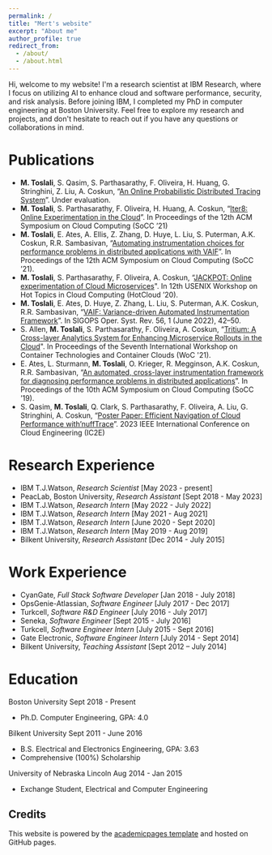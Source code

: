 ```yaml
---
permalink: /
title: "Mert's website"
excerpt: "About me"
author_profile: true
redirect_from: 
  - /about/
  - /about.html
---
```


Hi, welcome to my website! I'm a research scientist at IBM Research, where I focus on utilizing AI to enhance cloud and software performance, security, and risk analysis. Before joining IBM, I completed my PhD in computer engineering at Boston University. Feel free to explore my research and projects, and don't hesitate to reach out if you have any questions or collaborations in mind.


Publications
======
+ **M. Toslali**, S. Qasim, S. Parthasarathy, F. Oliveira, H. Huang, G. Stringhini, Z. Liu, A. Coskun, “[An Online Probabilistic Distributed Tracing System](https://arxiv.org/pdf/2405.15645)”. Under evaluation.
+ **M. Toslali**, S. Parthasarathy, F. Oliveira, H. Huang, A. Coskun, “[Iter8: Online Experimentation in
the Cloud](https://dl.acm.org/doi/abs/10.1145/3472883.3486984)”. In Proceedings of the 12th ACM Symposium on Cloud Computing (SoCC ’21)
+ **M. Toslali**, E. Ates, A. Ellis, Z. Zhang, D. Huye, L. Liu, S. Puterman, A.K. Coskun, R.R. Sambasivan,
“[Automating instrumentation choices for performance problems in distributed applications with
VAIF](https://dl.acm.org/doi/10.1145/3472883.3487000)”. In Proceedings of the 12th ACM Symposium on Cloud Computing (SoCC ’21).
+ **M. Toslali**, S. Parthasarathy, F. Oliveira, A. Coskun, “[JACKPOT: Online experimentation of Cloud Microservices](https://www.usenix.org/conference/hotcloud20/presentation/toslali)". In 12th USENIX Workshop on Hot Topics in Cloud Computing (HotCloud ’20).
+ **M. Toslali**, E. Ates, D. Huye, Z. Zhang, L. Liu, S. Puterman, A.K. Coskun, R.R. Sambasivan,
“[VAIF: Variance-driven Automated Instrumentation Framework](https://dl.acm.org/doi/abs/10.1145/3544497.3544504)”. In SIGOPS Oper. Syst. Rev. 56, 1 (June 2022), 42–50.
+ S. Allen, **M. Toslali**, S. Parthasarathy, F. Oliveira, A. Coskun, “[Tritium: A Cross-layer Analytics System for Enhancing Microservice Rollouts in the Cloud](https://dl.acm.org/doi/abs/10.1145/3493649.3493656)". In Proceedings of the Seventh International Workshop on Container Technologies and Container Clouds (WoC '21).
+ E. Ates, L. Sturmann, **M. Toslali**, O. Krieger, R. Megginson, A.K. Coskun, R.R. Sambasivan, “[An
automated, cross-layer instrumentation framework for diagnosing performance problems in distributed
applications](https://dl.acm.org/doi/10.1145/3357223.3362704)”. In Proceedings of the 10th ACM Symposium on Cloud Computing
(SoCC ’19).
+ S. Qasim, **M. Toslali**, Q. Clark, S. Parthasarathy, F. Oliveira, A. Liu, G. Stringhini, A. Coskun, “[Poster Paper: Efficient Navigation of Cloud Performance with’nuffTrace](https://www.bu.edu/peaclab/files/2023/08/2023185935.pdf)”. 2023 IEEE International Conference on Cloud Engineering (IC2E)

Research Experience
======
+ IBM T.J.Watson, *Research Scientist*                                [May 2023 - present]
+ PeacLab, Boston University, *Research Assistant*                [Sept 2018 - May 2023]
+ IBM T.J.Watson, *Research Intern*                                [May 2022 - July 2022]
+ IBM T.J.Watson, *Research Intern*                                [May 2021 - Aug 2021]
+ IBM T.J.Watson, *Research Intern*                                [June 2020 - Sept 2020]
+ IBM T.J.Watson, *Research Intern*                                [May 2019 - Aug 2019]
+ Bilkent University, *Research Assistant*                         [Dec 2014 - July 2015]


Work Experience
======

+ CyanGate, *Full Stack Software Developer* [Jan 2018 - July 2018]
+ OpsGenie-Atlassian, *Software Engineer* [July 2017 - Dec 2017]
+ Turkcell, *Software R&D Engineer* [July 2016 - July 2017]
+ Seneka, *Software Engineer* [Sept 2015 - July 2016]
+ Turkcell, *Software Engineer Intern* [July 2015 - Sept 2016]
+ Gate Electronic, *Software Engineer Intern* [July 2014 - Sept 2014]
+ Bilkent University, *Teaching Assistant* [Sept 2012 – July 2014]

Education
======
Boston University Sept 2018 - Present
+ Ph.D. Computer Engineering, GPA: 4.0

Bilkent University Sept 2011 - June 2016
+ B.S. Electrical and Electronics Engineering, GPA: 3.63
+ Comprehensive (100%) Scholarship

University of Nebraska Lincoln Aug 2014 - Jan 2015
+ Exchange Student, Electrical and Computer Engineering

Credits
------
This website is powered by the [academicpages template](https://github.com/academicpages/academicpages.github.io) and hosted on GitHub pages.
